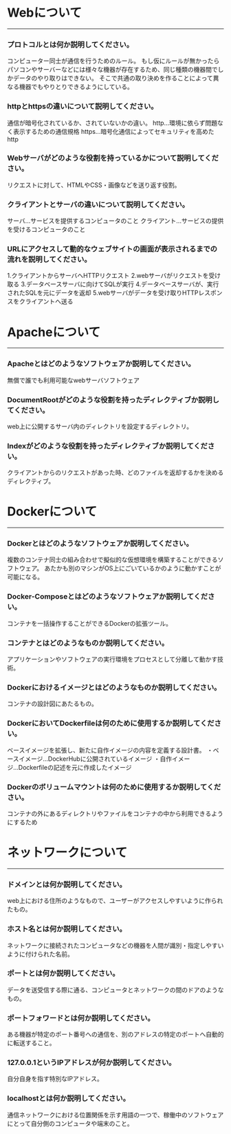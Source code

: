 # Webについて
---
### プロトコルとは何か説明してください。
コンピューター同士が通信を行うためのルール。
もし仮にルールが無かったらパソコンやサーバーなどには様々な機器が存在するため、同じ種類の機器間でしかデータのやり取りはできない。
そこで共通の取り決めを作ることによって異なる機器でもやりとりできるようにしている。


### httpとhttpsの違いについて説明してください。
通信が暗号化されているか、されていないかの違い。
http...環境に依らず問題なく表示するための通信規格
https...暗号化通信によってセキュリティを高めたhttp


### Webサーバがどのような役割を持っているかについて説明してください。
リクエストに対して、HTMLやCSS・画像などを送り返す役割。


### クライアントとサーバの違いについて説明してください。
サーバ...サービスを提供するコンピュータのこと
クライアント...サービスの提供を受けるコンピュータのこと


### URLにアクセスして動的なウェブサイトの画面が表示されるまでの流れを説明してください。
1.クライアントからサーバへHTTPリクエスト
2.webサーバがリクエストを受け取る
3.データベースサーバに向けてSQLが実行
4.データベースサーバが、実行されたSQLを元にデータを返却
5.webサーバがデータを受け取りHTTPレスポンスをクライアントへ送る


# Apacheについて
---
### Apacheとはどのようなソフトウェアか説明してください。
無償で誰でも利用可能なwebサーバソフトウェア


### DocumentRootがどのような役割を持ったディレクティブか説明してください。
web上に公開するサーバ内のディレクトリを設定するディレクトリ。


### Indexがどのような役割を持ったディレクティブか説明してください。
クライアントからのリクエストがあった時、どのファイルを返却するかを決めるディレクティブ。


# Dockerについて
---
### Dockerとはどのようなソフトウェアか説明してください。
複数のコンテナ同士の組み合わせで擬似的な仮想環境を構築することができるソフトウェア。
あたかも別のマシンがOS上にごいているかのように動かすことが可能になる。


### Docker-Composeとはどのようなソフトウェアか説明してください。
コンテナを一括操作することができるDockerの拡張ツール。


### コンテナとはどのようなものか説明してください。
アプリケーションやソフトウェアの実行環境をプロセスとして分離して動かす技術。


### Dockerにおけるイメージとはどのようなものか説明してください。
コンテナの設計図にあたるもの。


### DockerにおいてDockerfileは何のために使用するか説明してください。
ベースイメージを拡張し、新たに自作イメージの内容を定義する設計書。
・ベースイメージ...DockerHubに公開されているイメージ
・自作イメージ...Dockerfileの記述を元に作成したイメージ


### Dockerのボリュームマウントは何のために使用するか説明してください。
コンテナの外にあるディレクトリやファイルをコンテナの中から利用できるようにするため


# ネットワークについて
---
### ドメインとは何か説明してください。
web上における住所のようなもので、ユーザーがアクセスしやすいように作られたもの。


### ホスト名とは何か説明してください。
ネットワークに接続されたコンピュータなどの機器を人間が識別・指定しやすいように付けられた名前。


### ポートとは何か説明してください。
データを送受信する際に通る、コンピュータとネットワークの間のドアのようなもの。

### ポートフォワードとは何か説明してください。
ある機器が特定のポート番号への通信を、別のアドレスの特定のポートへ自動的に転送すること。


### 127.0.0.1というIPアドレスが何か説明してください。
自分自身を指す特別なIPアドレス。


### localhostとは何か説明してください。
通信ネットワークにおける位置関係を示す用語の一つで、稼働中のソフトウェアにとって自分側のコンピュータや端末のこと。



